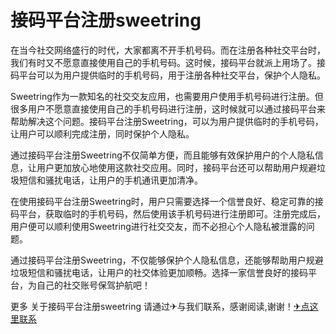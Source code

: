 # 接码平台注册sweetring

在当今社交网络盛行的时代，大家都离不开手机号码。而在注册各种社交平台时，我们有时又不愿意直接使用自己的手机号码。这时候，接码平台就派上用场了。接码平台可以为用户提供临时的手机号码，用于注册各种社交平台，保护个人隐私。

Sweetring作为一款知名的社交交友应用，也需要用户使用手机号码进行注册。但很多用户不愿意直接使用自己的手机号码进行注册，这时候就可以通过接码平台来帮助解决这个问题。接码平台注册Sweetring，可以为用户提供临时的手机号码，让用户可以顺利完成注册，同时保护个人隐私。

通过接码平台注册Sweetring不仅简单方便，而且能够有效保护用户的个人隐私信息，让用户更加放心地使用这款社交应用。同时，接码平台还可以帮助用户规避垃圾短信和骚扰电话，让用户的手机通讯更加清净。

在使用接码平台注册Sweetring时，用户只需要选择一个信誉良好、稳定可靠的接码平台，获取临时的手机号码，然后使用该手机号码进行注册即可。注册完成后，用户便可以顺利使用Sweetring进行社交交友，而不必担心个人隐私被泄露的问题。

通过接码平台注册Sweetring，不仅能够保护个人隐私信息，还能够帮助用户规避垃圾短信和骚扰电话，让用户的社交体验更加顺畅。选择一家信誉良好的接码平台，为自己的社交账号保驾护航吧！

更多 关于接码平台注册sweetring 请通过✈与我们联系，感谢阅读,谢谢！[✈点这里联系](https://acc.k02.cc)